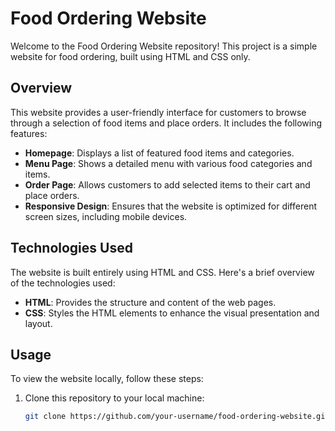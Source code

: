 # Food Ordering Website

Welcome to the Food Ordering Website repository! This project is a simple website for food ordering, built using HTML and CSS only.

## Overview

This website provides a user-friendly interface for customers to browse through a selection of food items and place orders. It includes the following features:

- **Homepage**: Displays a list of featured food items and categories.
- **Menu Page**: Shows a detailed menu with various food categories and items.
- **Order Page**: Allows customers to add selected items to their cart and place orders.
- **Responsive Design**: Ensures that the website is optimized for different screen sizes, including mobile devices.

## Technologies Used

The website is built entirely using HTML and CSS. Here's a brief overview of the technologies used:

- **HTML**: Provides the structure and content of the web pages.
- **CSS**: Styles the HTML elements to enhance the visual presentation and layout.

## Usage

To view the website locally, follow these steps:

1. Clone this repository to your local machine:

   ```bash
   git clone https://github.com/your-username/food-ordering-website.git
